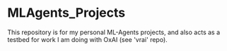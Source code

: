 # MLAgents_Projects
This repository is for my personal ML-Agents projects, and also acts as a testbed for work I am doing with OxAI (see 'vrai' repo).

